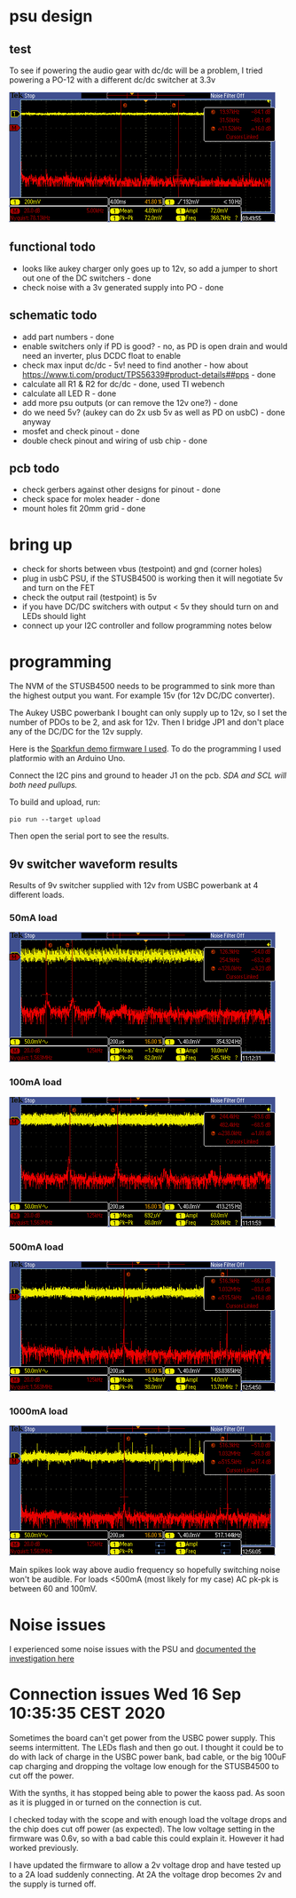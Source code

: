 # psu design

## test

To see if powering the audio gear with dc/dc will be a problem, I tried powering a PO-12 with a different dc/dc switcher at 3.3v

![fft audio noise](dcdc-po-out.png)

## functional todo

* looks like aukey charger only goes up to 12v, so add a jumper to short out one of the DC switchers - done
* check noise with a 3v generated supply into PO - done

## schematic todo

* add part numbers - done
* enable switchers only if PD is good? - no, as PD is open drain and would need an inverter, plus DCDC float to enable
* check max input dc/dc - 5v! need to find another - how about https://www.ti.com/product/TPS56339#product-details##pps - done
* calculate all R1 & R2 for dc/dc - done, used TI webench
* calculate all LED R  - done
* add more psu outputs (or can remove the 12v one?) - done
* do we need 5v? (aukey can do 2x usb 5v as well as PD on usbC) - done anyway
* mosfet and check pinout - done
* double check pinout and wiring of usb chip - done

## pcb todo

* check gerbers against other designs for pinout - done
* check space for molex header - done
* mount holes fit 20mm grid - done

# bring up

* check for shorts between vbus (testpoint) and gnd (corner holes)
* plug in usbC PSU, if the STUSB4500 is working then it will negotiate 5v and turn on the FET
* check the output rail (testpoint) is 5v
* if you have DC/DC switchers with output < 5v they should turn on and LEDs should light
* connect up your I2C controller and follow programming notes below

# programming

The NVM of the STUSB4500 needs to be programmed to sink more than the highest output you want. 
For example 15v (for 12v DC/DC converter).

The Aukey USBC powerbank I bought can only supply up to 12v, so I set the number of PDOs to be 2, and 
ask for 12v. Then I bridge JP1 and don't place any of the DC/DC for the 12v supply.

Here is the [Sparkfun demo firmware I used](../firmware/src/program.ino). To do the programming I used platformio with an Arduino Uno.

Connect the I2C pins and ground to header J1 on the pcb. *SDA and SCL will both need pullups.*

To build and upload, run:

    pio run --target upload

Then open the serial port to see the results.

## 9v switcher waveform results

Results of 9v switcher supplied with 12v from USBC powerbank at 4 different loads.

### 50mA load
![9v dcdc 50mA](9v-dcdc-50mA.PNG)

### 100mA load
![9v dcdc 100mA](9v-dcdc-100mA.PNG)

### 500mA load
![9v dcdc 500mA](9v-dcdc-500mA.PNG)

### 1000mA load
![9v dcdc 1000mA](9v-dcdc-1000mA.PNG)

Main spikes look way above audio frequency so hopefully switching noise won't be audible.
For loads <500mA (most likely for my case) AC pk-pk is between 60 and 100mV.

# Noise issues

I experienced some noise issues with the PSU and [documented the investigation here](noise_issue.md)

# Connection issues Wed 16 Sep 10:35:35 CEST 2020

Sometimes the board can't get power from the USBC power supply. This seems intermittent.
The LEDs flash and then go out. I thought it could be to do with lack of charge in the USBC power bank, bad cable,
or the big 100uF cap charging and dropping the voltage low enough for the STUSB4500 to cut off the power.

With the synths, it has stopped being able to power the kaoss pad. As soon as it is plugged in or turned on
the connection is cut.

I checked today with the scope and with enough load the voltage drops and the chip does cut off power (as expected).
The low voltage setting in the firmware was 0.6v, so with a bad cable this could explain it. However it had worked
previously.

I have updated the firmware to allow a 2v voltage drop and have tested up to a 2A load suddenly connecting. At 2A
the voltage drop becomes 2v and the supply is turned off.
